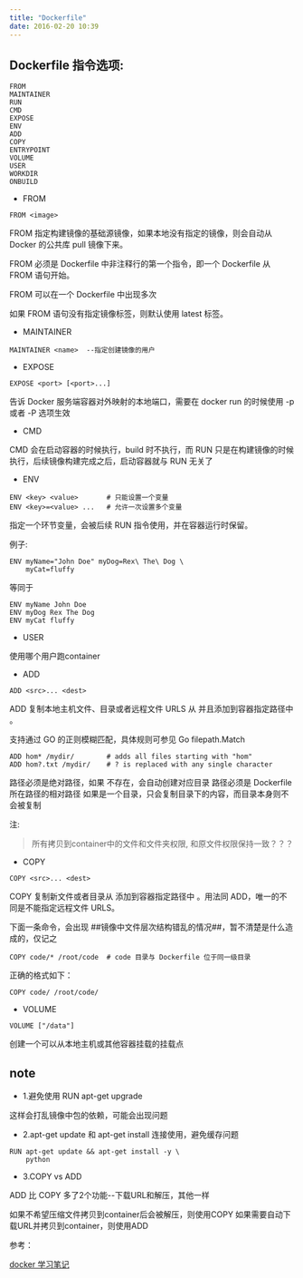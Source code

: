 ```yaml
---
title: "Dockerfile"
date: 2016-02-20 10:39
---
```


## Dockerfile 指令选项:

```
FROM
MAINTAINER
RUN
CMD
EXPOSE
ENV
ADD
COPY
ENTRYPOINT
VOLUME
USER
WORKDIR
ONBUILD
```

* FROM 

```
FROM <image>
```

FROM 指定构建镜像的基础源镜像，如果本地没有指定的镜像，则会自动从 Docker 的公共库 pull 镜像下来。

FROM 必须是 Dockerfile 中非注释行的第一个指令，即一个 Dockerfile 从 FROM 语句开始。

FROM 可以在一个 Dockerfile 中出现多次

如果 FROM 语句没有指定镜像标签，则默认使用 latest 标签。

* MAINTAINER 

```
MAINTAINER <name>  --指定创建镜像的用户
```

* EXPOSE

```
EXPOSE <port> [<port>...]
```

告诉 Docker 服务端容器对外映射的本地端口，需要在 docker run 的时候使用 -p 或者 -P 选项生效

* CMD

CMD 会在启动容器的时候执行，build 时不执行，而 RUN 只是在构建镜像的时候执行，后续镜像构建完成之后，启动容器就与 RUN 无关了

* ENV

```
ENV <key> <value>       # 只能设置一个变量
ENV <key>=<value> ...   # 允许一次设置多个变量
```

指定一个环节变量，会被后续 RUN 指令使用，并在容器运行时保留。

例子:
```
ENV myName="John Doe" myDog=Rex\ The\ Dog \
    myCat=fluffy
```

等同于

```
ENV myName John Doe
ENV myDog Rex The Dog
ENV myCat fluffy
```

* USER

使用哪个用户跑container

* ADD

```
ADD <src>... <dest>
```

ADD 复制本地主机文件、目录或者远程文件 URLS 从 <src> 并且添加到容器指定路径中 <dest>。

<src> 支持通过 GO 的正则模糊匹配，具体规则可参见 Go filepath.Match

```
ADD hom* /mydir/        # adds all files starting with "hom"
ADD hom?.txt /mydir/    # ? is replaced with any single character
```

<dest> 路径必须是绝对路径，如果 <dest> 不存在，会自动创建对应目录
<src> 路径必须是 Dockerfile 所在路径的相对路径
<src> 如果是一个目录，只会复制目录下的内容，而目录本身则不会被复制

注:

> 所有拷贝到container中的文件和文件夹权限, 和原文件权限保持一致？？？

* COPY

```
COPY <src>... <dest>
```

COPY 复制新文件或者目录从 <src> 添加到容器指定路径中 <dest>。用法同 ADD，唯一的不同是不能指定远程文件 URLS。

下面一条命令，会出现 ##镜像中文件层次结构错乱的情况##，暂不清楚是什么造成的，仅记之

```
COPY code/* /root/code  # code 目录与 Dockerfile 位于同一级目录
```

正确的格式如下：

```
COPY code/ /root/code/  
```

* VOLUME

```
VOLUME ["/data"]
```

创建一个可以从本地主机或其他容器挂载的挂载点

## note

* 1.避免使用 RUN apt-get upgrade

这样会打乱镜像中包的依赖，可能会出现问题
 
* 2.apt-get update 和 apt-get install 连接使用，避免缓存问题

```
RUN apt-get update && apt-get install -y \
    python   
```

* 3.COPY vs ADD

ADD 比 COPY 多了2个功能--下载URL和解压，其他一样

如果不希望压缩文件拷贝到container后会被解压，则使用COPY
如果需要自动下载URL并拷贝到container，则使用ADD

参考：

[docker 学习笔记][1]

[1]: http://blog.opskumu.com/docker.html
